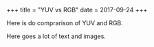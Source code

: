 +++
title = "YUV vs RGB"
date = 2017-09-24
+++

Here is do comprarison of YUV and RGB.
<!-- more -->
Here goes a lot of text and images.
